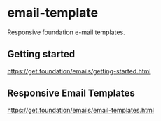 # email-template
Responsive foundation e-mail templates.

## Getting started

https://get.foundation/emails/getting-started.html

## Responsive Email Templates

https://get.foundation/emails/email-templates.html

